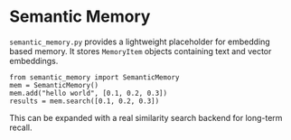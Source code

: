 # Semantic Memory

`semantic_memory.py` provides a lightweight placeholder for embedding based memory.
It stores `MemoryItem` objects containing text and vector embeddings.

```
from semantic_memory import SemanticMemory
mem = SemanticMemory()
mem.add("hello world", [0.1, 0.2, 0.3])
results = mem.search([0.1, 0.2, 0.3])
```

This can be expanded with a real similarity search backend for long-term recall.

